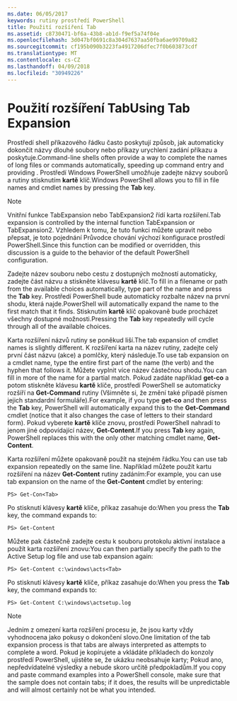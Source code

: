 ```yaml
---
ms.date: 06/05/2017
keywords: rutiny prostředí PowerShell
title: Použití rozšíření Tab
ms.assetid: c8730471-bf6a-43b8-ab1d-f9ef5a74f04e
ms.openlocfilehash: 3d047bf0691c8a304d7637aa50fba6ae99709a82
ms.sourcegitcommit: cf195b090b3223fa4917206dfec7f0b603873cdf
ms.translationtype: MT
ms.contentlocale: cs-CZ
ms.lasthandoff: 04/09/2018
ms.locfileid: "30949226"
---
```

# <a name="using-tab-expansion"></a><span data-ttu-id="a6cce-103">Použití rozšíření Tab</span><span class="sxs-lookup"><span data-stu-id="a6cce-103">Using Tab Expansion</span></span>

<span data-ttu-id="a6cce-104">Prostředí shell příkazového řádku často poskytují způsob, jak automaticky dokončit názvy dlouhé soubory nebo příkazy urychlení zadání příkazu a poskytuje.</span><span class="sxs-lookup"><span data-stu-id="a6cce-104">Command-line shells often provide a way to complete the names of long files or commands automatically, speeding up command entry and providing .</span></span> <span data-ttu-id="a6cce-105">Prostředí Windows PowerShell umožňuje zadejte názvy souborů a rutiny stisknutím **kartě** klíč.</span><span class="sxs-lookup"><span data-stu-id="a6cce-105">Windows PowerShell allows you to fill in file names and cmdlet names by pressing the **Tab** key.</span></span>

> [!NOTE]
> <span data-ttu-id="a6cce-106">Vnitřní funkce TabExpansion nebo TabExpansion2 řídí karta rozšíření.</span><span class="sxs-lookup"><span data-stu-id="a6cce-106">Tab expansion is controlled by the internal function TabExpansion or TabExpansion2.</span></span> <span data-ttu-id="a6cce-107">Vzhledem k tomu, že tuto funkci můžete upravit nebo přepsat, je toto pojednání Průvodce chování výchozí konfigurace prostředí PowerShell.</span><span class="sxs-lookup"><span data-stu-id="a6cce-107">Since this function can be modified or overridden, this discussion is a guide to the behavior of the default PowerShell configuration.</span></span>

<span data-ttu-id="a6cce-108">Zadejte název souboru nebo cestu z dostupných možností automaticky, zadejte část názvu a stiskněte klávesu **kartě** klíč.</span><span class="sxs-lookup"><span data-stu-id="a6cce-108">To fill in a filename or path from the available choices automatically, type part of the name and press the **Tab** key.</span></span> <span data-ttu-id="a6cce-109">Prostředí PowerShell bude automaticky rozbalte název na první shodu, která najde.</span><span class="sxs-lookup"><span data-stu-id="a6cce-109">PowerShell will automatically expand the name to the first match that it finds.</span></span> <span data-ttu-id="a6cce-110">Stisknutím **kartě** klíč opakovaně bude procházet všechny dostupné možnosti.</span><span class="sxs-lookup"><span data-stu-id="a6cce-110">Pressing the **Tab** key repeatedly will cycle through all of the available choices.</span></span>

<span data-ttu-id="a6cce-111">Karta rozšíření názvů rutiny se poněkud liší.</span><span class="sxs-lookup"><span data-stu-id="a6cce-111">The tab expansion of cmdlet names is slightly different.</span></span> <span data-ttu-id="a6cce-112">K rozšíření karta na název rutiny, zadejte celý první část názvu (akce) a pomlčky, který následuje.</span><span class="sxs-lookup"><span data-stu-id="a6cce-112">To use tab expansion on a cmdlet name, type the entire first part of the name (the verb) and the hyphen that follows it.</span></span> <span data-ttu-id="a6cce-113">Můžete vyplnit více název částečnou shodu.</span><span class="sxs-lookup"><span data-stu-id="a6cce-113">You can fill in more of the name for a partial match.</span></span> <span data-ttu-id="a6cce-114">Pokud zadáte například **get-co** a potom stiskněte klávesu **kartě** klíče, prostředí PowerShell se automaticky rozšíří na **Get-Command** rutiny (Všimněte si, že změní také případě písmen jejich standardní formuláře).</span><span class="sxs-lookup"><span data-stu-id="a6cce-114">For example, if you type **get-co** and then press the **Tab** key, PowerShell will automatically expand this to the **Get-Command** cmdlet (notice that it also changes the case of letters to their standard form).</span></span> <span data-ttu-id="a6cce-115">Pokud vyberete **kartě** klíče znovu, prostředí PowerShell nahradí to jenom jiné odpovídající název, **Get-Content**.</span><span class="sxs-lookup"><span data-stu-id="a6cce-115">If you press **Tab** key again, PowerShell replaces this with the only other matching cmdlet name, **Get-Content**.</span></span>

<span data-ttu-id="a6cce-116">Karta rozšíření můžete opakovaně použít na stejném řádku.</span><span class="sxs-lookup"><span data-stu-id="a6cce-116">You can use tab expansion repeatedly on the same line.</span></span> <span data-ttu-id="a6cce-117">Například můžete použít kartu rozšíření na název **Get-Content** rutiny zadáním:</span><span class="sxs-lookup"><span data-stu-id="a6cce-117">For example, you can use tab expansion on the name of the **Get-Content** cmdlet by entering:</span></span>

```
PS> Get-Con<Tab>
```

<span data-ttu-id="a6cce-118">Po stisknutí klávesy **kartě** klíče, příkaz zasahuje do:</span><span class="sxs-lookup"><span data-stu-id="a6cce-118">When you press the **Tab** key, the command expands to:</span></span>

```
PS> Get-Content
```

<span data-ttu-id="a6cce-119">Můžete pak částečně zadejte cestu k souboru protokolu aktivní instalace a použít karta rozšíření znovu:</span><span class="sxs-lookup"><span data-stu-id="a6cce-119">You can then partially specify the path to the Active Setup log file and use tab expansion again:</span></span>

```
PS> Get-Content c:\windows\acts<Tab>
```

<span data-ttu-id="a6cce-120">Po stisknutí klávesy **kartě** klíče, příkaz zasahuje do:</span><span class="sxs-lookup"><span data-stu-id="a6cce-120">When you press the **Tab** key, the command expands to:</span></span>

```
PS> Get-Content C:\windows\actsetup.log
```

> [!NOTE]
> <span data-ttu-id="a6cce-121">Jedním z omezení karta rozšíření procesu je, že jsou karty vždy vyhodnocena jako pokusy o dokončení slovo.</span><span class="sxs-lookup"><span data-stu-id="a6cce-121">One limitation of the tab expansion process is that tabs are always interpreted as attempts to complete a word.</span></span> <span data-ttu-id="a6cce-122">Pokud je kopírujete a vkládáte příkladech do konzoly prostředí PowerShell, ujistěte se, že ukázku neobsahuje karty; Pokud ano, nepředvídatelné výsledky a nebude skoro určitě předpokladům.</span><span class="sxs-lookup"><span data-stu-id="a6cce-122">If you copy and paste command examples into a PowerShell console, make sure that the sample does not contain tabs; if it does, the results will be unpredictable and will almost certainly not be what you intended.</span></span>
